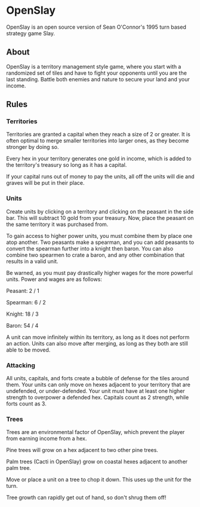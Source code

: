 
# OpenSlay
OpenSlay is an open source version of Sean O'Connor's 1995 turn based strategy game Slay.

## About
OpenSlay is a territory management style game, where you start with a randomized set of tiles and have to fight your opponents until you are the last standing. Battle both enemies and nature to secure your land and your income.

## Rules

### Territories

Territories are granted a capital when they reach a size of 2 or greater. It is often optimal to merge smaller territories into larger ones, as they become stronger by doing so.

Every hex in your territory generates one gold in income, which is added to the territory's treasury so long as it has a capital. 

If your capital runs out of money to pay the units, all off the units will die and graves will be put in their place.

### Units

Create units by clicking on a territory and clicking on the peasant in the side bar. This will subtract 10 gold from your treasury. Now, place the peasant on the same territory it was purchased from.

To gain access to higher power units, you must combine them by place one atop another. Two peasants make a spearman, and you can add peasants to convert the spearman further into a knight then baron. You can also combine two spearmen to crate a baron, and any other combination that results in a valid unit.

Be warned, as you must pay drastically higher wages for the more powerful units. Power and wages are as follows:

Peasant: 2 / 1

Spearman: 6 / 2

Knight: 18 / 3

Baron: 54 / 4

A unit can move infinitely within its territory, as long as it does not perform an action. Units can also move after merging, as long as they both are still able to be moved.

### Attacking

All units, capitals, and forts create a bubble of defense for the tiles around them. Your units can only move on hexes adjacent to your territory that are undefended, or under-defended. Your unit must have at least one higher strength to overpower a defended hex. Capitals count as 2 strength, while forts count as 3.

### Trees

Trees are an environmental factor of OpenSlay, which prevent the player from earning income from a hex.

Pine trees will grow on a hex adjacent to two other pine trees.

Palm trees (Cacti in OpenSlay) grow on coastal hexes adjacent to another palm tree. 

Move or place a unit on a tree to chop it down. This uses up the unit for the turn.

Tree growth can rapidly get out of hand, so don't shrug them off!